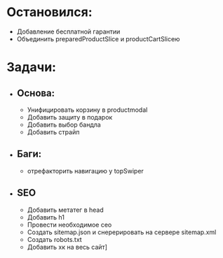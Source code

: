 # Остановился:
- Добавление бесплатной гарантии
- Объединить preparedProductSlice и productCartSliceю

# Задачи:
- ## Основа:
  - Унифицировать корзину в productmodal
  - Добавить защиту в подарок
  - Добавить выбор бандла
  - Добавить страйп

- ## Баги:
  - отрефакторить навигацию у topSwiper

- ## SEO
  - Добавить метатег в head
  - Добавить h1
  - Провести необходимое сео
  - Создать sitemap.json и снерерировать на сервере sitemap.xml
  - Создать robots.txt
  - Добавить хк на весь сайт]

